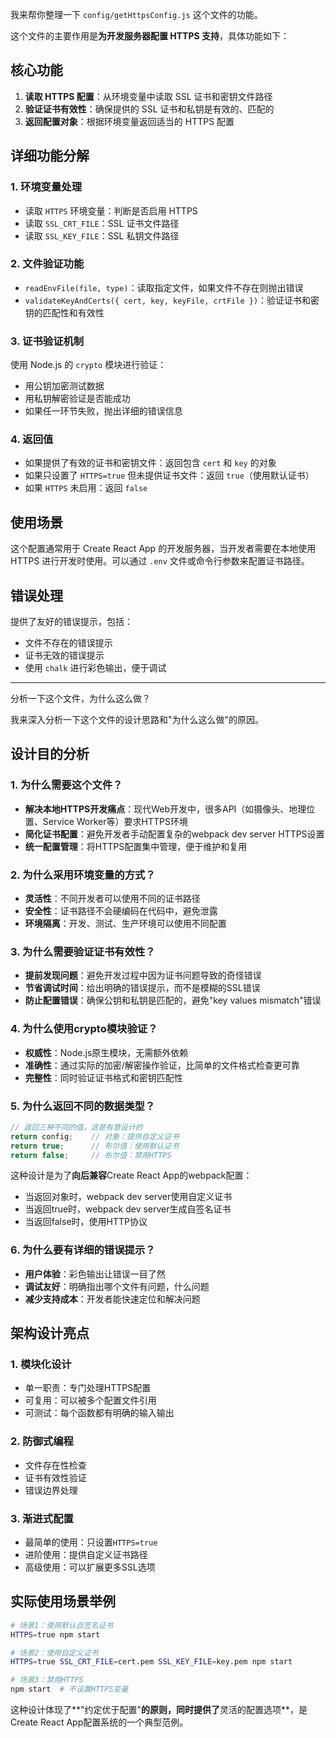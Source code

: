 我来帮你整理一下 `config/getHttpsConfig.js` 这个文件的功能。

这个文件的主要作用是**为开发服务器配置 HTTPS 支持**，具体功能如下：

## 核心功能
1. **读取 HTTPS 配置**：从环境变量中读取 SSL 证书和密钥文件路径
2. **验证证书有效性**：确保提供的 SSL 证书和私钥是有效的、匹配的
3. **返回配置对象**：根据环境变量返回适当的 HTTPS 配置

## 详细功能分解

### 1. 环境变量处理
- 读取 `HTTPS` 环境变量：判断是否启用 HTTPS
- 读取 `SSL_CRT_FILE`：SSL 证书文件路径
- 读取 `SSL_KEY_FILE`：SSL 私钥文件路径

### 2. 文件验证功能
- `readEnvFile(file, type)`：读取指定文件，如果文件不存在则抛出错误
- `validateKeyAndCerts({ cert, key, keyFile, crtFile })`：验证证书和密钥的匹配性和有效性

### 3. 证书验证机制
使用 Node.js 的 `crypto` 模块进行验证：
- 用公钥加密测试数据
- 用私钥解密验证是否能成功
- 如果任一环节失败，抛出详细的错误信息

### 4. 返回值
- 如果提供了有效的证书和密钥文件：返回包含 `cert` 和 `key` 的对象
- 如果只设置了 `HTTPS=true` 但未提供证书文件：返回 `true`（使用默认证书）
- 如果 `HTTPS` 未启用：返回 `false`

## 使用场景
这个配置通常用于 Create React App 的开发服务器，当开发者需要在本地使用 HTTPS 进行开发时使用。可以通过 `.env` 文件或命令行参数来配置证书路径。

## 错误处理
提供了友好的错误提示，包括：
- 文件不存在的错误提示
- 证书无效的错误提示
- 使用 `chalk` 进行彩色输出，便于调试




----------------




分析一下这个文件，为什么这么做？



我来深入分析一下这个文件的设计思路和"为什么这么做"的原因。

## 设计目的分析

### 1. **为什么需要这个文件？**
- **解决本地HTTPS开发痛点**：现代Web开发中，很多API（如摄像头、地理位置、Service Worker等）要求HTTPS环境
- **简化证书配置**：避免开发者手动配置复杂的webpack dev server HTTPS设置
- **统一配置管理**：将HTTPS配置集中管理，便于维护和复用

### 2. **为什么采用环境变量的方式？**
- **灵活性**：不同开发者可以使用不同的证书路径
- **安全性**：证书路径不会硬编码在代码中，避免泄露
- **环境隔离**：开发、测试、生产环境可以使用不同配置

### 3. **为什么需要验证证书有效性？**
- **提前发现问题**：避免开发过程中因为证书问题导致的奇怪错误
- **节省调试时间**：给出明确的错误提示，而不是模糊的SSL错误
- **防止配置错误**：确保公钥和私钥是匹配的，避免"key values mismatch"错误

### 4. **为什么使用crypto模块验证？**
- **权威性**：Node.js原生模块，无需额外依赖
- **准确性**：通过实际的加密/解密操作验证，比简单的文件格式检查更可靠
- **完整性**：同时验证证书格式和密钥匹配性

### 5. **为什么返回不同的数据类型？**
```javascript
// 返回三种不同的值，这是有意设计的
return config;    // 对象：提供自定义证书
return true;      // 布尔值：使用默认证书
return false;     // 布尔值：禁用HTTPS
```

这种设计是为了**向后兼容**Create React App的webpack配置：
- 当返回对象时，webpack dev server使用自定义证书
- 当返回true时，webpack dev server生成自签名证书
- 当返回false时，使用HTTP协议

### 6. **为什么要有详细的错误提示？**
- **用户体验**：彩色输出让错误一目了然
- **调试友好**：明确指出哪个文件有问题，什么问题
- **减少支持成本**：开发者能快速定位和解决问题

## 架构设计亮点

### 1. **模块化设计**
- 单一职责：专门处理HTTPS配置
- 可复用：可以被多个配置文件引用
- 可测试：每个函数都有明确的输入输出

### 2. **防御式编程**
- 文件存在性检查
- 证书有效性验证
- 错误边界处理

### 3. **渐进式配置**
- 最简单的使用：只设置`HTTPS=true`
- 进阶使用：提供自定义证书路径
- 高级使用：可以扩展更多SSL选项

## 实际使用场景举例

```bash
# 场景1：使用默认自签名证书
HTTPS=true npm start

# 场景2：使用自定义证书
HTTPS=true SSL_CRT_FILE=cert.pem SSL_KEY_FILE=key.pem npm start

# 场景3：禁用HTTPS
npm start  # 不设置HTTPS变量
```

这种设计体现了**"约定优于配置"**的原则，同时提供了**灵活的配置选项**，是Create React App配置系统的一个典型范例。